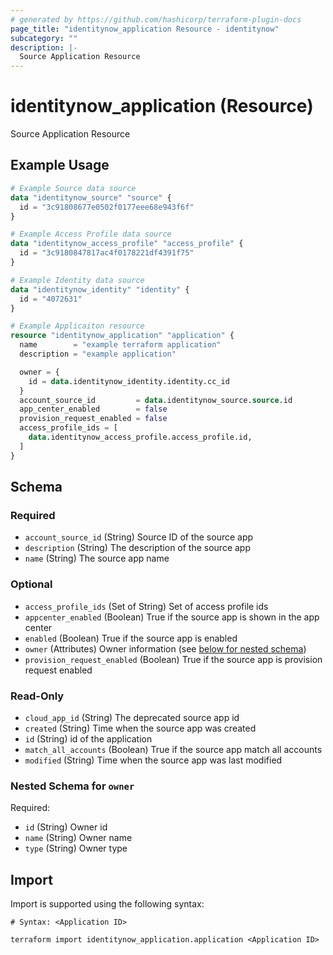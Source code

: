 ```yaml
---
# generated by https://github.com/hashicorp/terraform-plugin-docs
page_title: "identitynow_application Resource - identitynow"
subcategory: ""
description: |-
  Source Application Resource
---
```


# identitynow_application (Resource)

Source Application Resource

## Example Usage

```terraform
# Example Source data source
data "identitynow_source" "source" {
  id = "3c91808677e0502f0177eee68e943f6f"
}

# Example Access Profile data source
data "identitynow_access_profile" "access_profile" {
  id = "3c9180847817ac4f0178221df4391f75"
}

# Example Identity data source
data "identitynow_identity" "identity" {
  id = "4072631"
}

# Example Applicaiton resource
resource "identitynow_application" "application" {
  name        = "example terraform application"
  description = "example application"

  owner = {
    id = data.identitynow_identity.identity.cc_id
  }
  account_source_id         = data.identitynow_source.source.id
  app_center_enabled        = false
  provision_request_enabled = false
  access_profile_ids = [
    data.identitynow_access_profile.access_profile.id,
  ]
}
```

<!-- schema generated by tfplugindocs -->
## Schema

### Required

- `account_source_id` (String) Source ID of the source app
- `description` (String) The description of the source app
- `name` (String) The source app name

### Optional

- `access_profile_ids` (Set of String) Set of access profile ids
- `appcenter_enabled` (Boolean) True if the source app is shown in the app center
- `enabled` (Boolean) True if the source app is enabled
- `owner` (Attributes) Owner information (see [below for nested schema](#nestedatt--owner))
- `provision_request_enabled` (Boolean) True if the source app is provision request enabled

### Read-Only

- `cloud_app_id` (String) The deprecated source app id
- `created` (String) Time when the source app was created
- `id` (String) id of the application
- `match_all_accounts` (Boolean) True if the source app match all accounts
- `modified` (String) Time when the source app was last modified

<a id="nestedatt--owner"></a>
### Nested Schema for `owner`

Required:

- `id` (String) Owner id
- `name` (String) Owner name
- `type` (String) Owner type

## Import

Import is supported using the following syntax:

```shell
# Syntax: <Application ID>

terraform import identitynow_application.application <Application ID>
```
